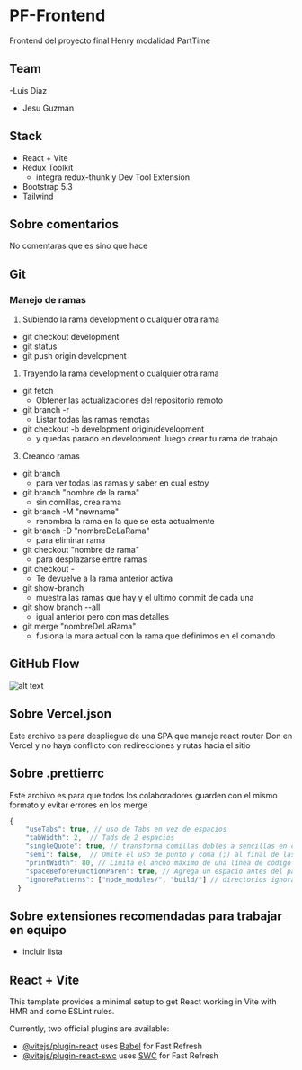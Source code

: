 # PF-Frontend

Frontend del proyecto final Henry modalidad PartTime

## Team

-Luis Diaz

- Jesu Guzmán

## Stack

- React + Vite
- Redux Toolkit
  - integra redux-thunk y Dev Tool Extension
- Bootstrap 5.3
- Tailwind

## Sobre comentarios

No comentaras que es sino que hace

## Git

### Manejo de ramas

1. Subiendo la rama development o cualquier otra rama

- git checkout development
- git status
- git push origin development

1. Trayendo la rama development o cualquier otra rama

- git fetch
  - Obtener las actualizaciones del repositorio remoto
- git branch -r
  - Listar todas las ramas remotas
- git checkout -b development origin/development
  - y quedas parado en development. luego crear tu rama de trabajo

3. Creando ramas

- git branch
  - para ver todas las ramas y saber en cual estoy
- git branch "nombre de la rama"
  - sin comillas, crea rama
- git branch -M "newname"
  - renombra la rama en la que se esta actualmente
- git branch -D "nombreDeLaRama"
  - para eliminar rama
- git checkout "nombre de rama"
  - para desplazarse entre ramas
- git checkout -
  - Te devuelve a la rama anterior activa
- git show-branch
  - muestra las ramas que hay y el ultimo commit de cada una
- git show branch --all
  - igual anterior pero con mas detalles
- git merge "nombreDeLaRama"
  - fusiona la mara actual con la rama que definimos en el comando

## GitHub Flow

![alt text](GitFlow.png)

## Sobre Vercel.json

Este archivo es para despliegue de una SPA que maneje react router Don en Vercel y no haya conflicto con redirecciones y rutas hacia el sitio

## Sobre .prettierrc

Este archivo es para que todos los colaboradores guarden con el mismo formato y evitar errores en los merge

```js
{
    "useTabs": true, // uso de Tabs en vez de espacios
    "tabWidth": 2,  // Tads de 2 espacios
    "singleQuote": true, // transforma comillas dobles a sencillas en cadenas de texto
    "semi": false,  // Omite el uso de punto y coma (;) al final de las sentencias.
    "printWidth": 80, // Limita el ancho máximo de una línea de código a 80 caracteres.
    "spaceBeforeFunctionParen": true, // Agrega un espacio antes del paréntesis de apertura en la declaración de funciones. Ejemplo: function example () {}.
    "ignorePatterns": ["node_modules/", "build/"] // directorios ignorados
  }
```

## Sobre extensiones recomendadas para trabajar en equipo

- incluir lista

## React + Vite

This template provides a minimal setup to get React working in Vite with HMR and some ESLint rules.

Currently, two official plugins are available:

- [@vitejs/plugin-react](https://github.com/vitejs/vite-plugin-react/blob/main/packages/plugin-react/README.md) uses [Babel](https://babeljs.io/) for Fast Refresh
- [@vitejs/plugin-react-swc](https://github.com/vitejs/vite-plugin-react-swc) uses [SWC](https://swc.rs/) for Fast Refresh
